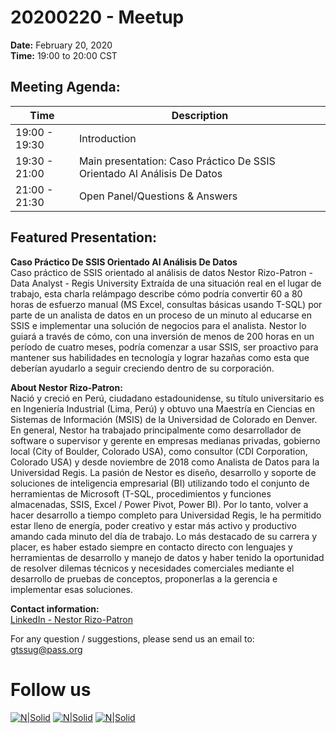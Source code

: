 # 20200220 - Meetup

**Date:** February 20, 2020\
**Time:** 19:00 to 20:00 CST 

## Meeting Agenda:
Time | Description
--- | ---
19:00 - 19:30 | Introduction
19:30 - 21:00 | Main presentation: Caso Práctico De SSIS Orientado Al Análisis De Datos
21:00 - 21:30 | Open Panel/Questions & Answers

## Featured Presentation:
**Caso Práctico De SSIS Orientado Al Análisis De Datos**\
Caso práctico de SSIS orientado al análisis de datos Nestor Rizo-Patron - Data Analyst - Regis University Extraída de una situación real en el lugar de trabajo, esta charla relámpago describe cómo podría convertir 60 a 80 horas de esfuerzo manual (MS Excel, consultas básicas usando T-SQL) por parte de un analista de datos en un proceso de un minuto al educarse en SSIS e implementar una solución de negocios para el analista. Nestor lo guiará a través de cómo, con una inversión de menos de 200 horas en un período de cuatro meses, podría comenzar a usar SSIS, ser proactivo para mantener sus habilidades en tecnología y lograr hazañas como esta que deberían ayudarlo a seguir creciendo dentro de su corporación.

**About Nestor Rizo-Patron:**\
Nació y creció en Perú, ciudadano estadounidense, su título universitario es en Ingeniería Industrial (Lima, Perú) y obtuvo una Maestría en Ciencias en Sistemas de Información (MSIS) de la Universidad de Colorado en Denver. En general, Nestor ha trabajado principalmente como desarrollador de software o supervisor y gerente en empresas medianas privadas, gobierno local (City of Boulder, Colorado USA), como consultor (CDI Corporation, Colorado USA) y desde noviembre de 2018 como Analista de Datos para la Universidad Regis. La pasión de Nestor es diseño, desarrollo y soporte de soluciones de inteligencia empresarial (BI) utilizando todo el conjunto de herramientas de Microsoft (T-SQL, procedimientos y funciones almacenadas, SSIS, Excel / Power Pivot, Power BI). Por lo tanto, volver a hacer desarrollo a tiempo completo para Universidad Regis, le ha permitido estar lleno de energía, poder creativo y estar más activo y productivo amando cada minuto del día de trabajo. Lo más destacado de su carrera y placer, es haber estado siempre en contacto directo con lenguajes y herramientas de desarrollo y manejo de datos y haber tenido la oportunidad de resolver dilemas técnicos y necesidades comerciales mediante el desarrollo de pruebas de conceptos, proponerlas a la gerencia e implementar esas soluciones.

**Contact information:**  
[LinkedIn - Nestor Rizo-Patron]

For any question / suggestions, please send us an email to:
gtssug@pass.org

# Follow us
[![N|Solid](http://dbamastery.com/wp-content/uploads/2018/08/if_browser_1055104.png)](http://gtssug.pass.org/) [![N|Solid](http://dbamastery.com/wp-content/uploads/2018/08/if_twitter_circle_color_107170.png)](https://twitter.com/gtssug) [![N|Solid](http://dbamastery.com/wp-content/uploads/2018/08/if_github_circle_black_107161.png)](https://github.com/GTSSUG)

[LinkedIn - Nestor Rizo-Patron]: <https://www.linkedin.com/in/nestor-rizo-patron-78a2271>
